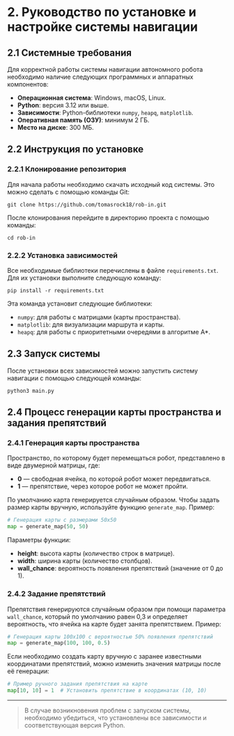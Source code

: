 # 2. Руководство по установке и настройке системы навигации

## 2.1 Системные требования

Для корректной работы системы навигации автономного робота необходимо наличие следующих программных и аппаратных компонентов:

- **Операционная система**: Windows, macOS, Linux.
- **Python**: версия 3.12 или выше.
- **Зависимости**: Python-библиотеки `numpy`, `heapq`, `matplotlib`.
- **Оперативная память (ОЗУ)**: минимум 2 ГБ.
- **Место на диске**: 300 МБ.

## 2.2 Инструкция по установке

### 2.2.1 Клонирование репозитория

Для начала работы необходимо скачать исходный код системы. Это можно сделать с помощью команды Git:

```shell
git clone https://github.com/tomasrock18/rob-in.git
```

После клонирования перейдите в директорию проекта с помощью команды:

```shell
cd rob-in
```

### 2.2.2 Установка зависимостей

Все необходимые библиотеки перечислены в файле `requirements.txt`. Для их установки выполните следующую команду:

```shell
pip install -r requirements.txt
```

Эта команда установит следующие библиотеки:
- `numpy`: для работы с матрицами (карты пространства).
- `matplotlib`: для визуализации маршрута и карты.
- `heapq`: для работы с приоритетными очередями в алгоритме A*.

## 2.3 Запуск системы

После установки всех зависимостей можно запустить систему навигации с помощью следующей команды:

```shell
python3 main.py
```

## 2.4 Процесс генерации карты пространства и задания препятствий

### 2.4.1 Генерация карты пространства

Пространство, по которому будет перемещаться робот, представлено в виде двумерной матрицы, где:
- **0** — свободная ячейка, по которой робот может передвигаться.
- **1** — препятствие, через которое робот не может пройти.

По умолчанию карта генерируется случайным образом. Чтобы задать размер карты вручную, используйте функцию `generate_map`. Пример:

```python
# Генерация карты с размерами 50x50
map = generate_map(50, 50)
```

Параметры функции:
- **height**: высота карты (количество строк в матрице).
- **width**: ширина карты (количество столбцов).
- **wall_chance**: вероятность появления препятствий (значение от 0 до 1).

### 2.4.2 Задание препятствий

Препятствия генерируются случайным образом при помощи параметра `wall_chance`, который по умолчанию равен 0,3 и определяет вероятность, что ячейка на карте будет занята препятствием. Пример:

```python
# Генерация карты 100x100 с вероятностью 50% появления препятствий
map = generate_map(100, 100, 0.5)
```

Если необходимо создать карту вручную с заранее известными координатами препятствий, можно изменить значения матрицы после её генерации:

```python
# Пример ручного задания препятствия на карте
map[10, 10] = 1  # Установить препятствие в координатах (10, 10)
```

---

> В случае возникновения проблем с запуском системы, необходимо убедиться, что установлены все зависимости и соответствующая версия Python.
